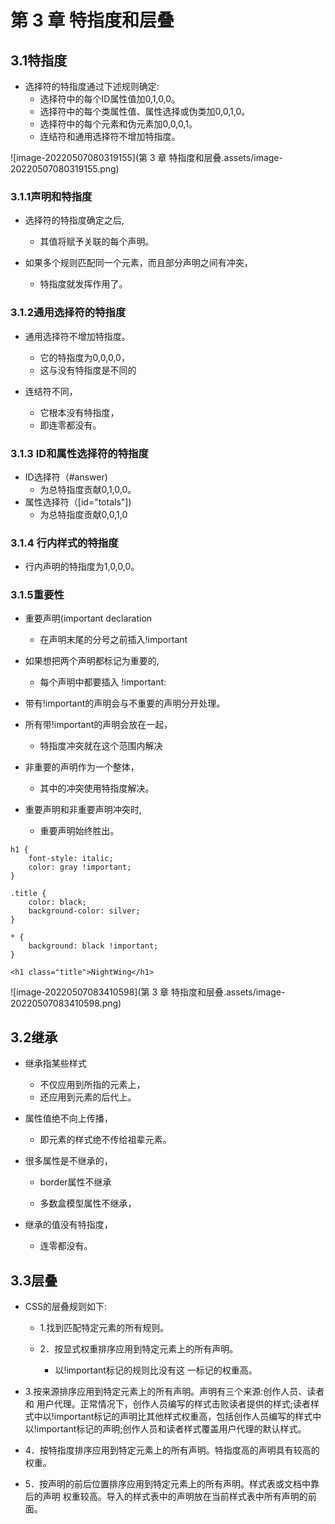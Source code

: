 # 第 3 章 特指度和层叠

## 3.1特指度

- 选择符的特指度通过下述规则确定:
  - 选择符中的每个ID属性值加0,1,0,0。
  - 选择符中的每个类属性值、属性选择或伪类加0,0,1,0。
  - 选择符中的每个元素和伪元素加0,0,0,1。
  - 连结符和通用选择符不增加特指度。

![image-20220507080319155](第 3 章 特指度和层叠.assets/image-20220507080319155.png)

### 3.1.1声明和特指度

- 选择符的特指度确定之后,
  - 其值将赋予关联的每个声明。

- 如果多个规则匹配同一个元素，而且部分声明之间有冲突，
  - 特指度就发挥作用了。

### 3.1.2通用选择符的特指度

- 通用选择符不增加特指度。
  - 它的特指度为0,0,0,0，
  - 这与没有特指度是不同的

- 连结符不同，
  - 它根本没有特指度，
  - 即连零都没有。

### 3.1.3 ID和属性选择符的特指度

- ID选择符（#answer)
  - 为总特指度贡献0,1,0,0。
- 属性选择符（[id="totals"])
  - 为总特指度贡献0,0,1,0

### 3.1.4 行内样式的特指度

- 行内声明的特指度为1,0,0,0。

### 3.1.5重要性

- 重要声明(important declaration
  - 在声明末尾的分号之前插入!important

- 如果想把两个声明都标记为重要的,
  - 每个声明中都要插入 !important:

- 带有!important的声明会与不重要的声明分开处理。
- 所有带!important的声明会放在一起，
  - 特指度冲突就在这个范围内解决

- 非重要的声明作为一个整体，
  - 其中的冲突使用特指度解决。
- 重要声明和非重要声明冲突时,
  - 重要声明始终胜出。

```
h1 {
    font-style: italic;
    color: gray !important;
}

.title {
    color: black;
    background-color: silver;
}

* {
    background: black !important;
}
```

```
<h1 class="title">NightWing</h1>
```

![image-20220507083410598](第 3 章 特指度和层叠.assets/image-20220507083410598.png)

## 3.2继承

- 继承指某些样式
  - 不仅应用到所指的元素上，
  - 还应用到元素的后代上。

- 属性值绝不向上传播，
  - 即元素的样式绝不传给祖辈元素。

- 很多属性是不继承的，

  - border属性不继承

  - 多数盒模型属性不继承，

- 继承的值没有特指度，
  - 连零都没有。

## 3.3层叠

- CSS的层叠规则如下:

  - 1.找到匹配特定元素的所有规则。

  - 2．按显式权重排序应用到特定元素上的所有声明。
    - 以!important标记的规则比没有这
      一标记的权重高。

- 3.按来源排序应用到特定元素上的所有声明。声明有三个来源:创作人员、读者和
  用户代理。正常情况下，创作人员编写的样式击败读者提供的样式;读者样式中以!important标记的声明比其他样式权重高，包括创作人员编写的样式中以!important标记的声明;创作人员和读者样式覆盖用户代理的默认样式。
- 4．按特指度排序应用到特定元素上的所有声明。特指度高的声明具有较高的权重。
- 5．按声明的前后位置排序应用到特定元素上的所有声明。样式表或文档中靠后的声明
  权重较高。导入的样式表中的声明放在当前样式表中所有声明的前面。